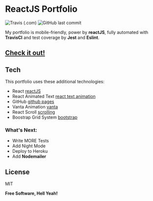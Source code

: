 # ReactJS Portfolio
![Travis (.com)](https://img.shields.io/travis/com/lfernandez79/reactPortfolio?logo=travis) ![GitHub last commit](https://img.shields.io/github/last-commit/lfernandez79/reactPortfolio?logo=github)

My portfolio is mobile-friendly, power by **reactJS**, fully automated with **TravisCI** and test coverage by **Jest** and **Eslint**.

[Check it out!](https://lfernandez79.github.io/reactPortfolio/)
--

## Tech

This portfolio uses these additional technologies:

- React [reactJS](https//:reactjs.org) 
- React Animated Text [react text animation](https://www.npmjs.compackage/react-animated-text)
- GitHub [github pages](https://github.com)
- Vanta Animation [vanta](https://www.vantajs.com/)
- React Scroll [scrolling](https://www.npmjs.com/package/react-scroll)
- Boostrap Grid System [bootstrap](https://getbootstrap.com/docs/4.0/layout/grid/)

### What's Next:

 - Write MORE Tests
 - Add Night Mode
 - Deploy to Heroku
 - Add **Nodemailer**

License
----
MIT

**Free Software, Hell Yeah!**